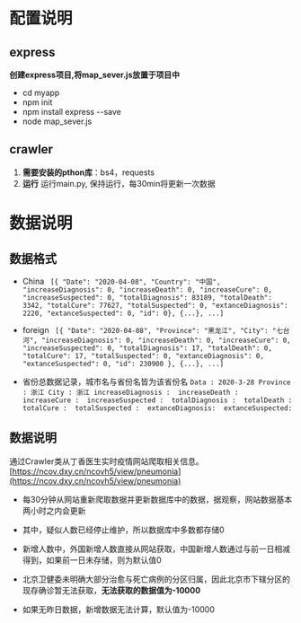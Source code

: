 # **配置说明** #

## express ##

**创建express项目,将map_sever.js放置于项目中**

- cd myapp
- npm init
- npm install express --save
- node map_sever.js

## crawler ##

1. **需要安装的pthon库**：bs4，requests
2. **运行** 运行main.py, 保持运行，每30min将更新一次数据

  
# **数据说明** #


## 数据格式  ##

- China
`
       [{ "Date": "2020-04-08",
        "Country": "中国",
        "increaseDiagnosis": 0,
        "increaseDeath": 0,
        "increaseCure": 0,
        "increaseSuspected": 0,
        "totalDiagnosis": 83189,
        "totalDeath": 3342,
        "totalCure": 77627,
        "totalSuspected": 0,
        "extanceDiagnosis": 2220,
        "extanceSuspected": 0,
        "id": 0},
         {...},
         ...]`

- foreign
    `
    [{
        "Date": "2020-04-08",
        "Province": "黑龙江",
        "City": "七台河",
        "increaseDiagnosis": 0,
        "increaseDeath": 0,
        "increaseCure": 0,
        "increaseSuspected": 0,
        "totalDiagnosis": 17,
        "totalDeath": 0,
        "totalCure": 17,
        "totalSuspected": 0,
        "extanceDiagnosis": 0,
        "extanceSuspected": 0,
        "id": 230900
    },
    {...},
    ...]`

- 省份总数据记录，城市名与省份名皆为该省份名
   ` Data : 2020-3-28
				Province : 浙江
				City : 浙江
				increaseDiagnosis : 
				increaseDeath : 
				increaseCure : 
				increaseSuspected : 
				totalDiagnosis : 
				totalDeath : 
				totalCure : 
				totalSuspected : 
				extanceDiagnosis: 
				extanceSuspected: `


## 数据说明 ##
通过Crawler类从丁香医生实时疫情网站爬取相关信息。
[https://ncov.dxy.cn/ncovh5/view/pneumonia](https://ncov.dxy.cn/ncovh5/view/pneumonia)



- 每30分钟从网站重新爬取数据并更新数据库中的数据，据观察，网站数据基本两小时之内会更新



- 其中，疑似人数已经停止维护，所以数据库中多数都存储0


- 新增人数中，外国新增人数直接从网站获取，中国新增人数通过与前一日相减得到，如果前一日未存储，则为默认值0

- 北京卫健委未明确大部分治愈与死亡病例的分区归属，因此北京市下辖分区的现存确诊暂无法获取，**无法获取的数据值为-10000**

- 如果无昨日数据，新增数据无法计算，默认值为-10000
